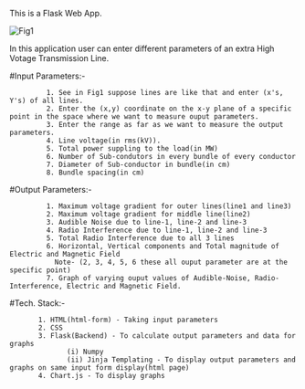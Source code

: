 This is a Flask Web App.

![Fig1](https://github.com/shyam455/iop/assets/135046173/df18084f-b9ef-48ed-a5a5-52f8cdff1bbe)

In this application user can enter different parameters of an extra High Votage Transmission Line.

#Input Parameters:-

             1. See in Fig1 suppose lines are like that and enter (x's, Y's) of all lines.
             2. Enter the (x,y) coordinate on the x-y plane of a specific point in the space where we want to measure ouput parameters.
             3. Enter the range as far as we want to measure the output parameters.
             4. Line voltage(in rms(kV)).
             5. Total power suppling to the load(in MW)
             6. Number of Sub-condutors in every bundle of every conductor
             7. Diameter of Sub-conductor in bundle(in cm)
             8. Bundle spacing(in cm)
             

#Output Parameters:-

             1. Maximum voltage gradient for outer lines(line1 and line3)
             2. Maximum voltage gradient for middle line(line2)
             3. Audible Noise due to line-1, line-2 and line-3
             4. Radio Interference due to line-1, line-2 and line-3
             5. Total Radio Interference due to all 3 lines
             6. Horizontal, Vertical components and Total magnitude of Electric and Magnetic Field 
               Note- (2, 3, 4, 5, 6 these all ouput parameter are at the specific point)
             7. Graph of varying ouput values of Audible-Noise, Radio-Interference, Electric and Magnetic Field.


#Tech. Stack:-

           1. HTML(html-form) - Taking input parameters
           2. CSS
           3. Flask(Backend) - To calculate output parameters and data for graphs
                  (i) Numpy
                  (ii) Jinja Templating - To display output parameters and graphs on same input form display(html page)
           4. Chart.js - To display graphs
